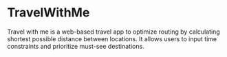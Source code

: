 # TravelWithMe
Travel with me is a web-based travel app to optimize routing by calculating shortest possible distance between locations. 
It allows users to input time constraints and prioritize must-see destinations.
